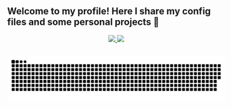 ## Welcome to my profile! Here I share my config files and some personal projects 🦊

<div align="center">
  <a href="https://github.com/andradexperiments">
  <img height="180em" src="https://github-readme-stats.vercel.app/api?username=andradexperiments&show_icons=true&theme=dark&include_all_commits=true&count_private=true"/>
  <img height="180em" src="https://github-readme-stats.vercel.app/api/top-langs/?username=andradexperiments&layout=compact&langs_count=7&theme=dark"/>
</div>

  ##
  
  ![Snake animation](https://github.com/andradeexperiments/andradeexperiments/blob/output/github-contribution-grid-snake.svg)
  
 </div>
